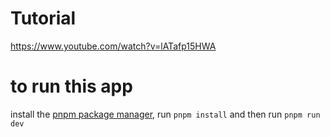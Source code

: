 # Tutorial
https://www.youtube.com/watch?v=lATafp15HWA

# to run this app
install the [pnpm package manager](https://pnpm.io), run ```pnpm install``` and then run ```pnpm run dev```
